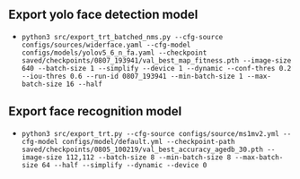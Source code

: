 ## Export yolo face detection model

-   `python3 src/export_trt_batched_nms.py --cfg-source configs/sources/widerface.yaml --cfg-model configs/models/yolov5_6_n_fa.yaml --checkpoint saved/checkpoints/0807_193941/val_best_map_fitness.pth --image-size 640 --batch-size 1 --simplify --device 1 --dynamic --conf-thres 0.2 --iou-thres 0.6 --run-id 0807_193941 --min-batch-size 1 --max-batch-size 16 --half`

## Export face recognition model

-   `python3 src/export_trt.py --cfg-source configs/source/ms1mv2.yml --cfg-model configs/model/default.yml --checkpoint-path saved/checkpoints/0805_100219/val_best_accuracy_agedb_30.pth --image-size 112,112 --batch-size 8 --min-batch-size 8 --max-batch-size 64 --half --simplify --dynamic --device 0`

